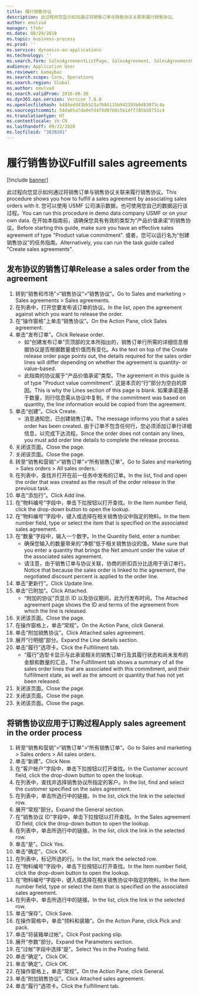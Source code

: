 ```yaml
---
title: 履行销售协议
description: 此过程向您显示如何通过将销售订单与销售协议关联来履行销售协议。
author: omulvad
manager: tfehr
ms.date: 08/29/2018
ms.topic: business-process
ms.prod: ''
ms.service: dynamics-ax-applications
ms.technology: ''
ms.search.form: SalesAgreementListPage, SalesAgreement, SalesAgreementGenerateReleaseOrder, SalesTableListPage, SalesTable, AgreementLine, SalesCreateOrder,  SalesEditLines, SalesAgreementHistory
audience: Application User
ms.reviewer: kamaybac
ms.search.scope: Core, Operations
ms.search.region: Global
ms.author: omulvad
ms.search.validFrom: 2016-06-30
ms.dyn365.ops.version: Version 7.0.0
ms.openlocfilehash: b489add43bb523a7684115b942395b0d830f3c4a
ms.sourcegitcommit: 54da65a7da0efd4f0d9760c5b14ff785b28751c4
ms.translationtype: HT
ms.contentlocale: zh-CN
ms.lasthandoff: 09/22/2020
ms.locfileid: "3830201"
---
```

# <a name="fulfill-sales-agreements"></a><span data-ttu-id="782ec-103">履行销售协议</span><span class="sxs-lookup"><span data-stu-id="782ec-103">Fulfill sales agreements</span></span>

[!include [banner](../../includes/banner.md)]

<span data-ttu-id="782ec-104">此过程向您显示如何通过将销售订单与销售协议关联来履行销售协议。</span><span class="sxs-lookup"><span data-stu-id="782ec-104">This procedure shows you how to fulfill a sales agreement by associating sales orders with it.</span></span> <span data-ttu-id="782ec-105">您可以使用 USMF 公司演示数据，也可使用您自己的数据运行该过程。</span><span class="sxs-lookup"><span data-stu-id="782ec-105">You can run this procedure in demo data company USMF or on your own data.</span></span> <span data-ttu-id="782ec-106">在开始本指南前，请确保您具有有效的类型为“产品价值承诺”的销售协议。</span><span class="sxs-lookup"><span data-stu-id="782ec-106">Before starting this guide, make sure you have an effective sales agreement of type "Product value commitment".</span></span> <span data-ttu-id="782ec-107">或者，您可以运行名为“创建销售协议”的任务指南。</span><span class="sxs-lookup"><span data-stu-id="782ec-107">Alternatively, you can run the task guide called "Create sales agreements".</span></span>  




## <a name="release-a-sales-order-from-the-agreement"></a><span data-ttu-id="782ec-108">发布协议的销售订单</span><span class="sxs-lookup"><span data-stu-id="782ec-108">Release a sales order from the agreement</span></span>
1. <span data-ttu-id="782ec-109">转到“销售和市场”>“销售协议”>“销售协议”。</span><span class="sxs-lookup"><span data-stu-id="782ec-109">Go to Sales and marketing > Sales agreements > Sales agreements.</span></span>
2. <span data-ttu-id="782ec-110">在列表中，打开您要发布该订单的协议。</span><span class="sxs-lookup"><span data-stu-id="782ec-110">In the list, open the agreement against which you want to release the order.</span></span>
3. <span data-ttu-id="782ec-111">在“操作窗格”上单击“销售协议”。</span><span class="sxs-lookup"><span data-stu-id="782ec-111">On the Action Pane, click Sales agreement.</span></span>
4. <span data-ttu-id="782ec-112">单击“发布订单”。</span><span class="sxs-lookup"><span data-stu-id="782ec-112">Click Release order.</span></span>
    * <span data-ttu-id="782ec-113">如“创建发布订单”页顶部的文本所指出的，销售订单行所需的详细信息根据协议是否根据数量或价值而有变化。</span><span class="sxs-lookup"><span data-stu-id="782ec-113">As the text on top of the  Create release order page points out, the details required for the sales order lines will differ depending on whether the agreement is quantity- or value-based.</span></span>  
    * <span data-ttu-id="782ec-114">此指南的协议属于“产品价值承诺”类型。</span><span class="sxs-lookup"><span data-stu-id="782ec-114">The agreement in this guide is of type "Product value commitment".</span></span> <span data-ttu-id="782ec-115">这是本页的“行”部分为空白的原因。</span><span class="sxs-lookup"><span data-stu-id="782ec-115">This is why the Lines section of this page is blank.</span></span> <span data-ttu-id="782ec-116">如果承诺是基于数量，则行信息需从协议中复制。</span><span class="sxs-lookup"><span data-stu-id="782ec-116">If the commitment was based on quantity, the line information would be copied from the agreement.</span></span>  
5. <span data-ttu-id="782ec-117">单击“创建”。</span><span class="sxs-lookup"><span data-stu-id="782ec-117">Click Create.</span></span>
    * <span data-ttu-id="782ec-118">消息通知您，已创建销售订单。</span><span class="sxs-lookup"><span data-stu-id="782ec-118">The message informs you that a sales order has been created.</span></span> <span data-ttu-id="782ec-119">由于订单不包含任何行，您必须添加订单行详细信息，以完成下达流程。</span><span class="sxs-lookup"><span data-stu-id="782ec-119">Since the order does not contain any lines, you must add order line details to complete the release process.</span></span>   
6. <span data-ttu-id="782ec-120">关闭该页面。</span><span class="sxs-lookup"><span data-stu-id="782ec-120">Close the page.</span></span>
7. <span data-ttu-id="782ec-121">关闭该页面。</span><span class="sxs-lookup"><span data-stu-id="782ec-121">Close the page.</span></span>
8. <span data-ttu-id="782ec-122">转至“销售和营销”>“销售订单”>“所有销售订单”。</span><span class="sxs-lookup"><span data-stu-id="782ec-122">Go to Sales and marketing > Sales orders > All sales orders.</span></span>
9. <span data-ttu-id="782ec-123">在列表中，查找并打开在前一任务中发布的订单。</span><span class="sxs-lookup"><span data-stu-id="782ec-123">In the list, find and open the order that was created as the result of the order release in the previous task.</span></span>
10. <span data-ttu-id="782ec-124">单击“添加行”。</span><span class="sxs-lookup"><span data-stu-id="782ec-124">Click Add line.</span></span>
11. <span data-ttu-id="782ec-125">在“物料编号”字段中，单击下拉按钮以打开查找。</span><span class="sxs-lookup"><span data-stu-id="782ec-125">In the Item number field, click the drop-down button to open the lookup.</span></span>
12. <span data-ttu-id="782ec-126">在“物料编号”字段中，键入或选择在相关销售协议中指定的物料。</span><span class="sxs-lookup"><span data-stu-id="782ec-126">In the Item number field, type or select the item that is specified on the associated sales agreement.</span></span>
13. <span data-ttu-id="782ec-127">在“数量”字段中，输入一个数字。</span><span class="sxs-lookup"><span data-stu-id="782ec-127">In the Quantity field, enter a number.</span></span>
    * <span data-ttu-id="782ec-128">确保您输入的数量带来的“净额”低于相关销售协议的值。</span><span class="sxs-lookup"><span data-stu-id="782ec-128">Make sure that you enter a quantity that brings the Net amount under the value of the associated sales agreement.</span></span>  
    * <span data-ttu-id="782ec-129">请注意，由于销售订单与协议关联，协商的折扣百分比适用于该订单行。</span><span class="sxs-lookup"><span data-stu-id="782ec-129">Notice that because the sales order is linked to the agreement, the negotiated discount percent is applied to the order line.</span></span>  
14. <span data-ttu-id="782ec-130">单击“更新行”。</span><span class="sxs-lookup"><span data-stu-id="782ec-130">Click Update line.</span></span>
15. <span data-ttu-id="782ec-131">单击“已附加”。</span><span class="sxs-lookup"><span data-stu-id="782ec-131">Click Attached.</span></span>
    * <span data-ttu-id="782ec-132">“附加的协议”页显示 ID 以及协议期间，此为行发布时间。</span><span class="sxs-lookup"><span data-stu-id="782ec-132">The Attached agreement page shows the ID and terms of the agreement from which the line is released.</span></span>  
16. <span data-ttu-id="782ec-133">关闭该页面。</span><span class="sxs-lookup"><span data-stu-id="782ec-133">Close the page.</span></span>
17. <span data-ttu-id="782ec-134">在操作窗格上，单击“常规”。</span><span class="sxs-lookup"><span data-stu-id="782ec-134">On the Action Pane, click General.</span></span>
18. <span data-ttu-id="782ec-135">单击“附加销售协议”。</span><span class="sxs-lookup"><span data-stu-id="782ec-135">Click Attached sales agreement.</span></span>
19. <span data-ttu-id="782ec-136">展开“行明细”部分。</span><span class="sxs-lookup"><span data-stu-id="782ec-136">Expand the Line details section.</span></span>
20. <span data-ttu-id="782ec-137">单击“履行”选项卡。</span><span class="sxs-lookup"><span data-stu-id="782ec-137">Click the Fulfillment tab.</span></span>
    * <span data-ttu-id="782ec-138">“履行”选型卡显示与此承诺相关的销售订单行及其履行状态和尚未发布的金额和数量的汇总。</span><span class="sxs-lookup"><span data-stu-id="782ec-138">The Fulfillment tab shows a summary of all the sales order lines that are associated with this commitment, and their fulfillment state, as well as the amount or quantity that has not yet been released.</span></span>   
21. <span data-ttu-id="782ec-139">关闭该页面。</span><span class="sxs-lookup"><span data-stu-id="782ec-139">Close the page.</span></span>
22. <span data-ttu-id="782ec-140">关闭该页面。</span><span class="sxs-lookup"><span data-stu-id="782ec-140">Close the page.</span></span>
23. <span data-ttu-id="782ec-141">关闭该页面。</span><span class="sxs-lookup"><span data-stu-id="782ec-141">Close the page.</span></span>

## <a name="apply-sales-agreement-in-the-order-process"></a><span data-ttu-id="782ec-142">将销售协议应用于订购过程</span><span class="sxs-lookup"><span data-stu-id="782ec-142">Apply sales agreement in the order process</span></span>
1. <span data-ttu-id="782ec-143">转至“销售和营销”>“销售订单”>“所有销售订单”。</span><span class="sxs-lookup"><span data-stu-id="782ec-143">Go to Sales and marketing > Sales orders > All sales orders.</span></span>
2. <span data-ttu-id="782ec-144">单击“新建”。</span><span class="sxs-lookup"><span data-stu-id="782ec-144">Click New.</span></span>
3. <span data-ttu-id="782ec-145">在“客户帐户”字段中，单击下拉按钮以打开查找。</span><span class="sxs-lookup"><span data-stu-id="782ec-145">In the Customer account field, click the drop-down button to open the lookup.</span></span>
4. <span data-ttu-id="782ec-146">在列表中，查找并选择销售协议所指定的客户。</span><span class="sxs-lookup"><span data-stu-id="782ec-146">In the list, find and select the customer specified on the sales agreement.</span></span>
5. <span data-ttu-id="782ec-147">在列表中，单击所选行中的链接。</span><span class="sxs-lookup"><span data-stu-id="782ec-147">In the list, click the link in the selected row.</span></span>
6. <span data-ttu-id="782ec-148">展开“常规”部分。</span><span class="sxs-lookup"><span data-stu-id="782ec-148">Expand the General section.</span></span>
7. <span data-ttu-id="782ec-149">在“销售协议 ID”字段中，单击下拉按钮以打开查找。</span><span class="sxs-lookup"><span data-stu-id="782ec-149">In the Sales agreement ID field, click the drop-down button to open the lookup.</span></span>
8. <span data-ttu-id="782ec-150">在列表中，单击所选行中的链接。</span><span class="sxs-lookup"><span data-stu-id="782ec-150">In the list, click the link in the selected row.</span></span>
9. <span data-ttu-id="782ec-151">单击“是”。</span><span class="sxs-lookup"><span data-stu-id="782ec-151">Click Yes.</span></span>
10. <span data-ttu-id="782ec-152">单击“确定”。</span><span class="sxs-lookup"><span data-stu-id="782ec-152">Click OK.</span></span>
11. <span data-ttu-id="782ec-153">在列表中，标记所选的行。</span><span class="sxs-lookup"><span data-stu-id="782ec-153">In the list, mark the selected row.</span></span>
12. <span data-ttu-id="782ec-154">在“物料编号”字段中，单击下拉按钮以打开查找。</span><span class="sxs-lookup"><span data-stu-id="782ec-154">In the Item number field, click the drop-down button to open the lookup.</span></span>
13. <span data-ttu-id="782ec-155">在“物料编号”字段中，键入或选择在相关销售协议中指定的物料。</span><span class="sxs-lookup"><span data-stu-id="782ec-155">In the Item number field, type or select the item that is specified on the associated sales agreement.</span></span>
14. <span data-ttu-id="782ec-156">在列表中，单击所选行中的链接。</span><span class="sxs-lookup"><span data-stu-id="782ec-156">In the list, click the link in the selected row.</span></span>
15. <span data-ttu-id="782ec-157">单击“保存”。</span><span class="sxs-lookup"><span data-stu-id="782ec-157">Click Save.</span></span>
16. <span data-ttu-id="782ec-158">在操作窗格中，单击“领料和装箱”。</span><span class="sxs-lookup"><span data-stu-id="782ec-158">On the Action Pane, click Pick and pack.</span></span>
17. <span data-ttu-id="782ec-159">单击“将装箱单过帐”。</span><span class="sxs-lookup"><span data-stu-id="782ec-159">Click Post packing slip.</span></span>
18. <span data-ttu-id="782ec-160">展开“参数”部分。</span><span class="sxs-lookup"><span data-stu-id="782ec-160">Expand the Parameters section.</span></span>
19. <span data-ttu-id="782ec-161">在“过帐”字段中选择“是”。</span><span class="sxs-lookup"><span data-stu-id="782ec-161">Select Yes in the Posting field.</span></span>
20. <span data-ttu-id="782ec-162">单击“确定”。</span><span class="sxs-lookup"><span data-stu-id="782ec-162">Click OK.</span></span>
21. <span data-ttu-id="782ec-163">单击“确定”。</span><span class="sxs-lookup"><span data-stu-id="782ec-163">Click OK.</span></span>
22. <span data-ttu-id="782ec-164">在操作窗格上，单击“常规”。</span><span class="sxs-lookup"><span data-stu-id="782ec-164">On the Action Pane, click General.</span></span>
23. <span data-ttu-id="782ec-165">单击“附加销售协议”。</span><span class="sxs-lookup"><span data-stu-id="782ec-165">Click Attached sales agreement.</span></span>
24. <span data-ttu-id="782ec-166">单击“履行”选项卡。</span><span class="sxs-lookup"><span data-stu-id="782ec-166">Click the Fulfillment tab.</span></span>

